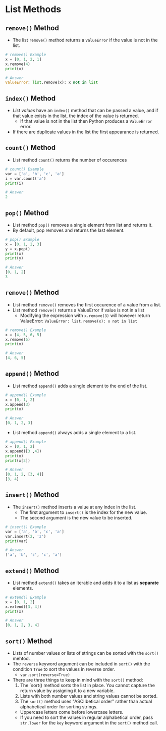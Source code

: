 # List Methods

## `remove()` Method
- The list `remove()` method returns a `ValueError` if the value is not in the list.
```python
# remove() Example
x = [0, 1, 2, 1]
x.remove(4)
print(x)

# Answer
ValueError: list.remove(x): x not in list
```

## `index()` Method
- *List values* have an `index()` method that can be passed a value, and if that value exists in the list, the index of the value is returned.
  - If that value is not in the list then Python produces a `ValueError` error.
- If there are duplicate values in the list the first appearance is returned.

## `count()` Method
- List method `count()` returns the number of occurences
```python
# count() Example
var = ['a', 'b', 'c', 'a']
i = var.count('a')
print(i)

# Answer
2
```

## `pop()` Method
- List method `pop()` removes a single element from list and returns it. 
- By default, pop removes and returns the last element.
```python
# pop() Example
x = [0, 1, 2, 3]
y = x.pop()
print(x)
print(y)

# Answer
[0, 1, 2]
3
```

## `remove()` Method
- List method `remove()` removes the first occurence of a value from a list.
- List method `remove()` returns a ValueError if value is not in a list
  - Modifying the expression with `x.remove(3)` will however return ValueError: `ValueError: list.remove(x): x not in list`
```python
# remove() Example
x = [4, 5, 6, 5]
x.remove(5)
print(x)

# Answer
[4, 6, 5]
```

## `append()` Method
- List method `append()` adds a single element to the end of the list.
```python
# append() Example
x = [0, 1, 2]
x.append(3)
print(x)

# Answer
[0, 1, 2, 3]
```
- List method `append()` always adds a single element to a list.
```python
# append() Example
x = [0, 1, 2]
x.append([3 ,4])
print(x)
print(x[3])

# Answer
[0, 1, 2, [3, 4]]
[3, 4]
```

## `insert()` Method
- The `insert()` method inserts a value at any index in the list.
  - The first argument to `insert()` is the index for the new value.
  - The second argument is the new value to be inserted.
```python
# insert() Example
var = ['a', 'b', 'c', 'a']
var.insert(2, 'z')
print(var)

# Answer
['a', 'b', 'z', 'c', 'a']
```

## `extend()` Method
- List method `extend()` takes an iterable and adds it to a list as **separate** elements.
```python
# extend() Example
x = [0, 1, 2]
x.extend([3, 4])
print(x)

# Answer
[0, 1, 2, 3, 4]
```

## `sort()` Method
- Lists of number values or lists of strings can be sorted with the `sort()` mehtod.
- The `reverse` keyword argument can be included in `sort()` with the condition `True` to sort the values in reverse order.
  - `var.sort(reverse=True)`
- There are three things to keep in mind with the `sort()` method:
  1. The `sort() method sorts the list in place. You cannot capture the return value by assigning it to a new variable.
  2. Lists with both number values and string values cannot be sorted.
  3. The `sort()` method uses "ASCIIbetical order" rather than actual alphabetical order for sorting strings.
    - Uppercase letters come before lowercase letters.
    - If you need to sort the values in regular alphabetical order, pass `str.lower` for the `key` keyword argument in the `sort()` method call.